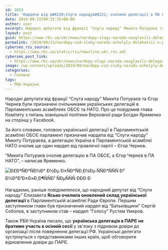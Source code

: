 ```yaml
---
id: 1653
title: 'Нардепи від &#8220;Слуги народу&#8221; очолили делегації в ПА ОБСЄ та НАТО'
date: 2019-09-21T09:33:31+00:00
author: user
excerpt: Народні депутати від фракції "Слуга народу" Микита Потураєв та Єгор Чернєв були призначені очільниками українських делегацій в Парламентських асамблеях ОБСЄ та...
layout: post
guid: https://www.rbc.ua/ukr/news/nardepy-slugi-naroda-vozglavili-delegatsii-1569058117.html
permalink: /2019/09/21/nardepy-vid-sluhy-narodu-ocholyly-delehatsii-v-pa-obsye-ta-nato/
cyberseo_rss_source:
  - https://www.rbc.ua/static/rss/newsline.ukr.rss.xml
cyberseo_post_link:
  - https://www.rbc.ua/ukr/news/nardepy-slugi-naroda-vozglavili-delegatsii-1569058117.html
image: /wp-content/uploads/2019/09/nardepy-vid-sluhy-narodu-ocholyly-delehatsii-v-pa-obsye-ta-nato.jpg
categories:
  - Головне
tags:
  - РБК-Україна
---
```

Народні депутати від фракції &#8220;Слуга народу&#8221; Микита Потураєв та Єгор Чернєв були призначені очільниками українських делегацій в Парламентських асамблеях ОБСЄ та НАТО. Про це повідомив глава Комітету з питань зовнішньої політики Верховної ради Богдан Яременко на сторінці у Facebook.

За його словами, головою української делегації в Парламентській асамблеї ОБСЄ парламент призначив нардепа від &#8220;Слуги народу&#8221; Микиту Потураєва, а делегацію Україна в Парламентській асамблеї НАТО очолив ще один нардеп від правлячої партії &#8211; Єгор Чернєв.

&#8220;Микита Потураєв очолив делегацію в ПА ОБСЄ, а Єгор Чернєв в ПА НАТО&#8221;, &#8211; написав Яременко.

![Ð£ÐºÑÐ°ÑÐ½Ð° Ð½Ðµ Ð±ÑÐ°ÑÐ¸Ð¼Ðµ ÑÑÐ°ÑÑÑ Ð² Ð½Ð°Ð¹Ð±Ð»Ð¸Ð¶ÑÑÐ¹ ÑÐµÑÑÑ ÐÐÐ Ð](https://www.rbc.ua/static/ckef/img/image_1853.png) 

Нагадаємо, раніше повідомлялося, що народний депутат від &#8220;Слуги народу&#8221; Єлизавета **Ясько очолила оновлений склад української делегації** в Парламентській асамблеї Ради Європи. Першим заступником глави був призначений нардеп від &#8220;Батьківщини&#8221; Сергій Соболєв, в заступником став &#8211; нардеп &#8220;Голосу&#8221; Рустем Умеров.

Також РБК-Україна писало, що **українська делегація в ПАРЄ не братиме участь в осінній сесії** у зв'язку з підривом довіри до організації після повернення делегації РФ. Українські делегати зустрінуться з представниками інших країн, щоб обговорити відновлення довіри до ПАРЄ.